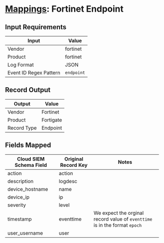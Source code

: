 # [Mappings](README.md): Fortinet Endpoint

## Input Requirements

|Input|Value|
|-----|-----|
|Vendor|fortinet|
|Product|fortinet|
|Log Format|JSON|
|Event ID Regex Pattern|`endpoint`|

## Record Output

|Output|Value|
|------|-----|
|Vendor|Fortinet|
|Product|Fortigate|
|Record Type|Endpoint|

## Fields Mapped

|Cloud SIEM Schema Field|Original Record Key|Notes|
|-----------------------|-------------------|-----|
|action|action||
|description|logdesc||
|device_hostname|name||
|device_ip|ip||
|severity|level||
|timestamp|eventtime|We expect the orginal record value of `eventtime` is in the format `epoch`|
|user_username|user||


